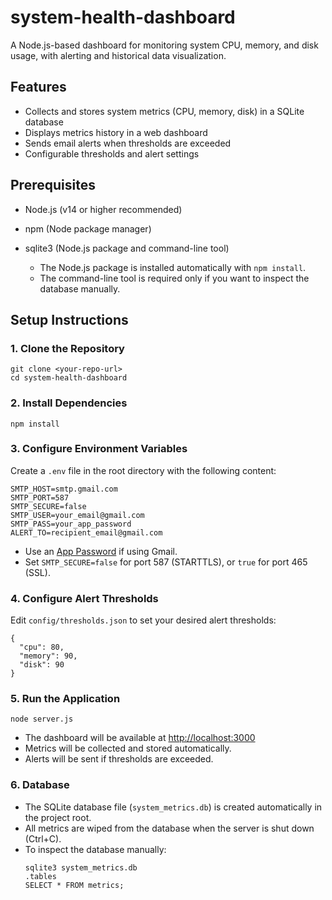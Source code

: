 # system-health-dashboard

A Node.js-based dashboard for monitoring system CPU, memory, and disk usage, with alerting and historical data visualization.

## Features
- Collects and stores system metrics (CPU, memory, disk) in a SQLite database
- Displays metrics history in a web dashboard
- Sends email alerts when thresholds are exceeded
- Configurable thresholds and alert settings

## Prerequisites
- Node.js (v14 or higher recommended)
- npm (Node package manager)
- sqlite3 (Node.js package and command-line tool)

  - The Node.js package is installed automatically with `npm install`.
  - The command-line tool is required only if you want to inspect the database manually.

## Setup Instructions

### 1. Clone the Repository
```
git clone <your-repo-url>
cd system-health-dashboard
```

### 2. Install Dependencies
```
npm install
```

### 3. Configure Environment Variables
Create a `.env` file in the root directory with the following content:
```
SMTP_HOST=smtp.gmail.com
SMTP_PORT=587
SMTP_SECURE=false
SMTP_USER=your_email@gmail.com
SMTP_PASS=your_app_password
ALERT_TO=recipient_email@gmail.com
```
- Use an [App Password](https://support.google.com/accounts/answer/185833?hl=en) if using Gmail.
- Set `SMTP_SECURE=false` for port 587 (STARTTLS), or `true` for port 465 (SSL).

### 4. Configure Alert Thresholds
Edit `config/thresholds.json` to set your desired alert thresholds:
```
{
  "cpu": 80,
  "memory": 90,
  "disk": 90
}
```

### 5. Run the Application
```
node server.js
```
- The dashboard will be available at [http://localhost:3000](http://localhost:3000)
- Metrics will be collected and stored automatically.
- Alerts will be sent if thresholds are exceeded.

### 6. Database
- The SQLite database file (`system_metrics.db`) is created automatically in the project root.
- All metrics are wiped from the database when the server is shut down (Ctrl+C).
- To inspect the database manually:
  ```
  sqlite3 system_metrics.db
  .tables
  SELECT * FROM metrics;
  ```